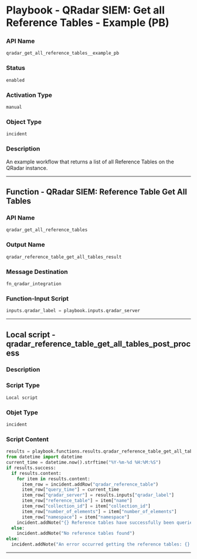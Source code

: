 <!--
    DO NOT MANUALLY EDIT THIS FILE
    THIS FILE IS AUTOMATICALLY GENERATED WITH resilient-sdk codegen
    Generated with resilient-sdk v49.1.51
-->

# Playbook - QRadar SIEM: Get all Reference Tables - Example (PB) 

### API Name
`qradar_get_all_reference_tables__example_pb`

### Status
`enabled`

### Activation Type
`manual`

### Object Type
`incident`

### Description
An example workflow that returns a list of all Reference Tables on the QRadar instance.


---
## Function - QRadar SIEM: Reference Table Get All Tables

### API Name
`qradar_get_all_reference_tables`

### Output Name
`qradar_reference_table_get_all_tables_result`

### Message Destination
`fn_qradar_integration`

### Function-Input Script
```python
inputs.qradar_label = playbook.inputs.qradar_server
```

---

## Local script -  qradar_reference_table_get_all_tables_post_process

### Description


### Script Type
`Local script`

### Objet Type
`incident`

### Script Content
```python
results = playbook.functions.results.qradar_reference_table_get_all_tables_result
from datetime import datetime
current_time = datetime.now().strftime("%Y-%m-%d %H:%M:%S") 
if results.success:
  if results.content:
    for item in results.content:
      item_row = incident.addRow("qradar_reference_table")
      item_row["query_time"] = current_time
      item_row["qradar_server"] = results.inputs["qradar_label"]
      item_row["reference_table"] = item["name"]
      item_row["collection_id"] = item["collection_id"]
      item_row["number_of_elements"] = item["number_of_elements"]
      item_row["namespace"] = item["namespace"]
    incident.addNote("{} Reference tables have successfully been queried".format(len(results.content)))
  else:
    incident.addNote("No reference tables found")
else:
  incident.addNote("An error occurred getting the reference tables: {} from QRadar server: {}".format(results.reason, rule.properties.qradar_label))
```

---
